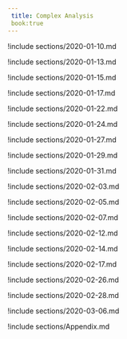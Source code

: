 ```yaml
---
 title: Complex Analysis
 book:true
---
```



!include sections/2020-01-10.md

!include sections/2020-01-13.md

!include sections/2020-01-15.md

!include sections/2020-01-17.md

!include sections/2020-01-22.md

!include sections/2020-01-24.md

!include sections/2020-01-27.md

!include sections/2020-01-29.md

!include sections/2020-01-31.md

!include sections/2020-02-03.md

!include sections/2020-02-05.md

!include sections/2020-02-07.md

!include sections/2020-02-12.md

!include sections/2020-02-14.md

!include sections/2020-02-17.md

!include sections/2020-02-26.md

!include sections/2020-02-28.md

!include sections/2020-03-06.md

!include sections/Appendix.md

